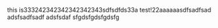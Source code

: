 this is333242342342342342343sdfsdfds33a test!22aaaaaasdfsadfsad
adsfsadfsadf
adsfsdaf
sfgdsfgdsfgdsfg